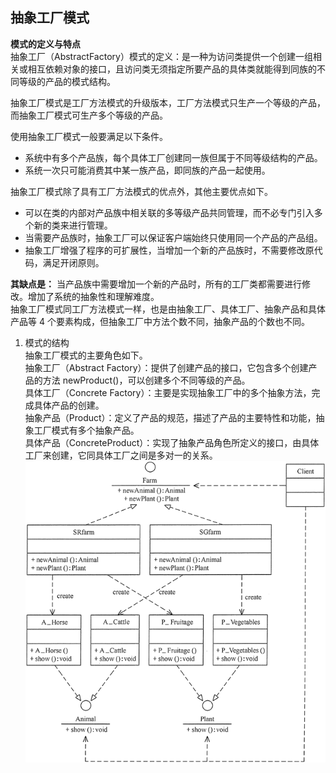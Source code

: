 ## 抽象工厂模式    
**模式的定义与特点**  
抽象工厂（AbstractFactory）模式的定义：是一种为访问类提供一个创建一组相关或相互依赖对象的接口，且访问类无须指定所要产品的具体类就能得到同族的不同等级的产品的模式结构。  
  
抽象工厂模式是工厂方法模式的升级版本，工厂方法模式只生产一个等级的产品，而抽象工厂模式可生产多个等级的产品。  
  
使用抽象工厂模式一般要满足以下条件。  
- 系统中有多个产品族，每个具体工厂创建同一族但属于不同等级结构的产品。  
- 系统一次只可能消费其中某一族产品，即同族的产品一起使用。  
  
抽象工厂模式除了具有工厂方法模式的优点外，其他主要优点如下。  
- 可以在类的内部对产品族中相关联的多等级产品共同管理，而不必专门引入多个新的类来进行管理。  
- 当需要产品族时，抽象工厂可以保证客户端始终只使用同一个产品的产品组。  
- 抽象工厂增强了程序的可扩展性，当增加一个新的产品族时，不需要修改原代码，满足开闭原则。  
  
**其缺点是：** 当产品族中需要增加一个新的产品时，所有的工厂类都需要进行修改。增加了系统的抽象性和理解难度。  
抽象工厂模式同工厂方法模式一样，也是由抽象工厂、具体工厂、抽象产品和具体产品等 4 个要素构成，但抽象工厂中方法个数不同，抽象产品的个数也不同。  
1. 模式的结构  
抽象工厂模式的主要角色如下。  
抽象工厂（Abstract Factory）：提供了创建产品的接口，它包含多个创建产品的方法 newProduct()，可以创建多个不同等级的产品。  
具体工厂（Concrete Factory）：主要是实现抽象工厂中的多个抽象方法，完成具体产品的创建。  
抽象产品（Product）：定义了产品的规范，描述了产品的主要特性和功能，抽象工厂模式有多个抽象产品。  
具体产品（ConcreteProduct）：实现了抽象产品角色所定义的接口，由具体工厂来创建，它同具体工厂之间是多对一的关系。  
![avatar](../../../../../../resource/static/images/abstractFactory.gif)